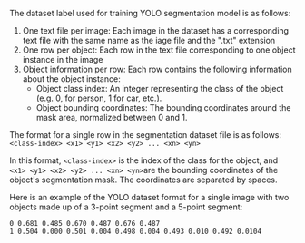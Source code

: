 The dataset label used for training YOLO segmentation model is as follows:
1. One text file per image: Each image in the dataset has a corresponding text file with the same name as the iage file and the ".txt" extension
2. One row per object: Each row in the text file corresponding to one object instance in the image
3. Object information per row: Each row contains the following information about the object instance:
   - Object class index: An integer representing the class of the object (e.g. 0, for person, 1 for car, etc.).
   - Object bounding coordinates: The bounding coordinates around the mask area, normalized between 0 and 1.

The format for a single row in the segmentation dataset file is as follows:
`<class-index> <x1> <y1> <x2> <y2> ... <xn> <yn>`

In this format, `<class-index>` is the index of the class for the object, and `<x1> <y1> <x2> <y2> ... <xn> <yn>`are the bounding coordinates of the object's segmentation mask. The coordinates are separated by spaces.

Here is an example of the YOLO dataset format for a single image with two objects made up of a 3-point segment and a 5-point segment: 

```
0 0.681 0.485 0.670 0.487 0.676 0.487
1 0.504 0.000 0.501 0.004 0.498 0.004 0.493 0.010 0.492 0.0104
```
